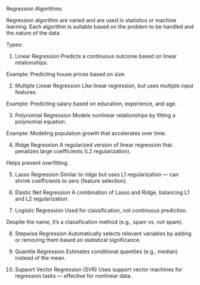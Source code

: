 Regression Algorithms 

Regression algorithm are varied and are used in statistics or machine learning.
Each algorithm is suitable based on the problem to be handled and the nature of the data

Types:

1. Linear Regression
Predicts a continuous outcome based on linear relationships.

Example: Predicting house prices based on size.

2. Multiple Linear Regression
Like linear regression, but uses multiple input features.

Example: Predicting salary based on education, experience, and age.

3. Polynomial Regression
Models nonlinear relationships by fitting a polynomial equation.

Example: Modeling population growth that accelerates over time.

4. Ridge Regression
A regularized version of linear regression that penalizes large coefficients (L2 regularization).

Helps prevent overfitting.

5. Lasso Regression
Similar to ridge but uses L1 regularization — can shrink coefficients to zero (feature selection).

6. Elastic Net Regression
A combination of Lasso and Ridge, balancing L1 and L2 regularization.

7. Logistic Regression
Used for classification, not continuous prediction.

Despite the name, it’s a classification method (e.g., spam vs. not spam).

8. Stepwise Regression
Automatically selects relevant variables by adding or removing them based on statistical significance.

9. Quantile Regression
Estimates conditional quantiles (e.g., median) instead of the mean.

10. Support Vector Regression (SVR)
Uses support vector machines for regression tasks — effective for nonlinear data.


